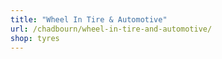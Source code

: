 ```yaml
---
title: "Wheel In Tire & Automotive"
url: /chadbourn/wheel-in-tire-and-automotive/
shop: tyres
---
```

